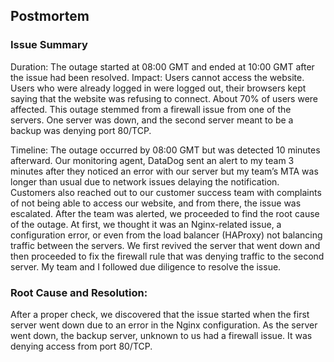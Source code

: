 ## Postmortem

### Issue Summary

Duration: The outage started at 08:00 GMT and ended at 10:00 GMT after the issue had been resolved.
Impact: Users cannot access the website. Users who were already logged in were logged out, their browsers kept saying that the website was refusing to connect. About 70% of users were affected.
This outage stemmed from a firewall issue from one of the servers. One server was down, and the second server meant to be a backup was denying port 80/TCP.

Timeline:
The outage occurred by 08:00 GMT but was detected 10 minutes afterward.
Our monitoring agent, DataDog sent an alert to my team 3 minutes after they noticed an error with our server but my team’s MTA was longer than usual due to network issues delaying the notification. Customers also reached out to our customer success team with complaints of not being able to access our website, and from there, the issue was escalated.
After the team was alerted, we proceeded to find the root cause of the outage. At first, we thought it was an Nginx-related issue, a configuration error, or even from the load balancer (HAProxy) not balancing traffic between the servers.
We first revived the server that went down and then proceeded to fix the firewall rule that was denying traffic to the second server. My team and I followed due diligence to resolve the issue.

### Root Cause and Resolution:
After a proper check, we discovered that the issue started when the first server went down due to an error in the Nginx configuration. As the server went down, the backup server, unknown to us had a firewall issue. It was denying access from port 80/TCP.
